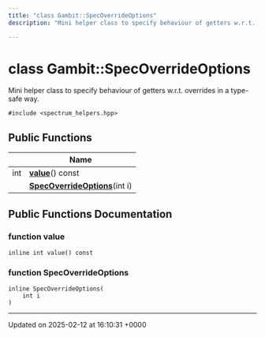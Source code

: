 ```yaml
---
title: "class Gambit::SpecOverrideOptions"
description: "Mini helper class to specify behaviour of getters w.r.t. overrides in a type-safe way. "

---
```


# class Gambit::SpecOverrideOptions



Mini helper class to specify behaviour of getters w.r.t. overrides in a type-safe way. 


`#include <spectrum_helpers.hpp>`

## Public Functions

|                | Name           |
| -------------- | -------------- |
| int | **[value](/documentation/code/classes/classgambit_1_1specoverrideoptions/#function-value)**() const |
| | **[SpecOverrideOptions](/documentation/code/classes/classgambit_1_1specoverrideoptions/#function-specoverrideoptions)**(int i) |

## Public Functions Documentation

### function value

```
inline int value() const
```


### function SpecOverrideOptions

```
inline SpecOverrideOptions(
    int i
)
```


-------------------------------

Updated on 2025-02-12 at 16:10:31 +0000